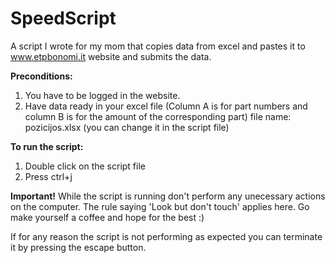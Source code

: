 # SpeedScript
A script I wrote for my mom that copies data from excel and pastes it to www.etpbonomi.it website and submits the data. 

<b>Preconditions:</b>
1. You have to be logged in the website.
2. Have data ready in your excel file (Column A is for  part numbers and column B is for the amount of the corresponding part)
  file name: pozicijos.xlsx (you can change it in the script file)

<b>To run the script:</b>
1. Double click on the script file
2. Press ctrl+j

<b>Important!</b> While the script is running don't perform any unecessary actions on the computer. The rule saying 'Look but don't touch' applies here. Go make yourself a coffee and hope for the best :)

If for any reason the script is not performing as expected you can terminate it by pressing the escape button.
